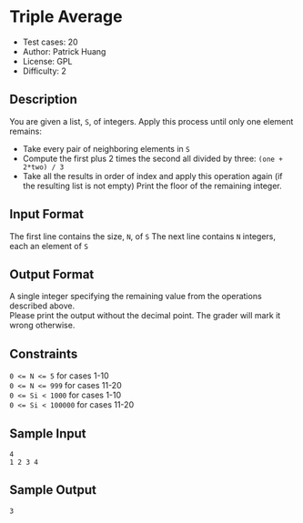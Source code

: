 # Triple Average
* Test cases: 20
* Author: Patrick Huang
* License: GPL
* Difficulty: 2

## Description
You are given a list, `S`, of integers. Apply this process until only one element remains:
* Take every pair of neighboring elements in `S`
* Compute the first plus 2 times the second all divided by three: `(one + 2*two) / 3`
* Take all the results in order of index and apply this operation again (if the resulting list is not empty)
Print the floor of the remaining integer.

## Input Format
The first line contains the size, `N`, of `S`
The next line contains `N` integers, each an element of `S`

## Output Format
A single integer specifying the remaining value from the operations described above.<br>
Please print the output without the decimal point. The grader will mark it wrong otherwise.

## Constraints
`0 <= N <= 5` for cases 1-10<br>
`0 <= N <= 999` for cases 11-20<br>
`0 <= Si < 1000` for cases 1-10<br>
`0 <= Si < 100000` for cases 11-20<br>

## Sample Input
```
4
1 2 3 4
```

## Sample Output
```
3
```
